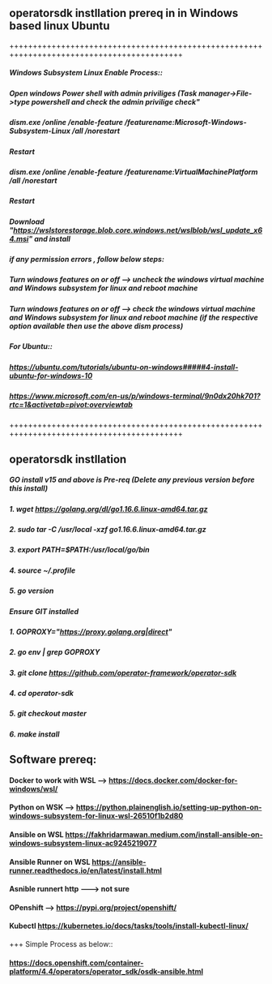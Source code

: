## operatorsdk instllation prereq in in Windows based linux Ubuntu
+++++++++++++++++++++++++++++++++++++++++++++++++++++++++++++++++++++++++++++++++++++++++++
##### Windows Subsystem Linux Enable Process::
##### Open windows Power shell with admin priviliges (Task manager->File->type powershell and check the admin privilige check"
##### dism.exe /online /enable-feature /featurename:Microsoft-Windows-Subsystem-Linux /all /norestart
##### Restart
##### dism.exe /online /enable-feature /featurename:VirtualMachinePlatform /all /norestart
##### Restart
##### Download "https://wslstorestorage.blob.core.windows.net/wslblob/wsl_update_x64.msi" and install 
##### if any permission errors , follow below steps:
##### Turn windows features on or off --> uncheck the windows virtual machine and Windows subsystem for linux and reboot machine
##### Turn windows features on or off --> check the windows virtual machine and Windows subsystem for linux and reboot machine (if the respective option available then use the above dism process)
##### For Ubuntu::
##### https://ubuntu.com/tutorials/ubuntu-on-windows#####4-install-ubuntu-for-windows-10
##### https://www.microsoft.com/en-us/p/windows-terminal/9n0dx20hk701?rtc=1&activetab=pivot:overviewtab
+++++++++++++++++++++++++++++++++++++++++++++++++++++++++++++++++++++++++++++++++++++++++++
## operatorsdk instllation 
##### GO install v15 and above is Pre-req  (Delete any previous version before this install)
##### 1. wget https://golang.org/dl/go1.16.6.linux-amd64.tar.gz
##### 2. sudo tar -C /usr/local -xzf go1.16.6.linux-amd64.tar.gz
##### 3. export PATH=$PATH:/usr/local/go/bin
##### 4. source ~/.profile
##### 5. go version

##### Ensure GIT installed
##### 1. GOPROXY="https://proxy.golang.org|direct"
##### 2. go env | grep GOPROXY
##### 3. git clone https://github.com/operator-framework/operator-sdk
##### 4. cd operator-sdk
##### 5. git checkout master
##### 6. make install

## Software prereq:
#### Docker to work with WSL --> https://docs.docker.com/docker-for-windows/wsl/
#### Python on WSK --> https://python.plainenglish.io/setting-up-python-on-windows-subsystem-for-linux-wsl-26510f1b2d80
#### Ansible on WSL https://fakhridarmawan.medium.com/install-ansible-on-windows-subsystem-linux-ac9245219077
#### Ansible Runner on WSL https://ansible-runner.readthedocs.io/en/latest/install.html
#### Asnible runnert http ---> not sure
#### OPenshift --> https://pypi.org/project/openshift/
#### Kubectl https://kubernetes.io/docs/tasks/tools/install-kubectl-linux/



+++
Simple Process as below::

#### https://docs.openshift.com/container-platform/4.4/operators/operator_sdk/osdk-ansible.html
